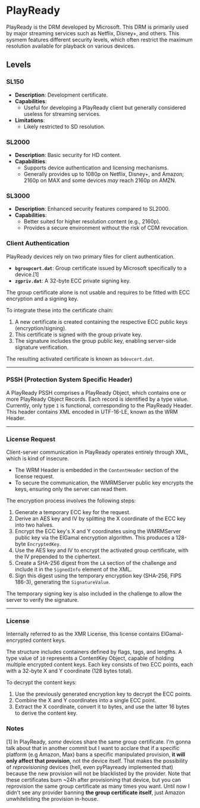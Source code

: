 # PlayReady
PlayReady is the DRM developed by Microsoft. This DRM is primarily used by major streaming services such as Netflix, Disney+, and others. This sysmem features different security levels, which often restrict the maximum resolution available for playback on various devices.


## Levels

### SL150
- **Description**: Development certificate.
- **Capabilities**: 
  - Useful for developing a PlayReady client but generally considered useless for streaming services.
- **Limitations**: 
  - Likely restricted to SD resolution.

### SL2000
- **Description**: Basic security for HD content.
- **Capabilities**: 
  - Supports device authentication and licensing mechanisms.
  - Generally provides up to 1080p on Netflix, Disney+, and Amazon; 2160p on MAX and some devices *may* reach 2160p on AMZN.

### SL3000
- **Description**: Enhanced security features compared to SL2000.
- **Capabilities**: 
  - Better suited for higher resolution content (e.g., 2160p).
  - Provides a secure environment without the risk of CDM revocation.

### Client Authentication

PlayReady devices rely on two primary files for client authentication.

- **`bgroupcert.dat`**: Group certificate issued by Microsoft specifically to a device.[1]
- **`zgpriv.dat`**: A 32-byte ECC private signing key.

The group certificate alone is not usable and requires to be fitted with ECC encryption and a signing key.

To integrate these into the certificate chain:
1. A new certificate is created containing the respective ECC public keys (encryption/signing).
2. This certificate is signed with the group private key.
3. The signature includes the group public key, enabling server-side signature verification.

The resulting activated certificate is known as `bdevcert.dat`.

---

### PSSH (Protection System Specific Header)

A PlayReady PSSH comprises a PlayReady Object, which contains one or more PlayReady Object Records. Each record is identified by a type value. Currently, only type `1` is functional, corresponding to the PlayReady Header. This header contains XML encoded in UTF-16-LE, known as the WRM Header.

---

### License Request

Client-server communication in PlayReady operates entirely through XML, which is kind of insecure.

- The WRM Header is embedded in the `ContentHeader` section of the license request.
- To secure the communication, the WMRMServer public key encrypts the keys, ensuring only the server can read them.

The encryption process involves the following steps:
1. Generate a temporary ECC key for the request.
2. Derive an AES key and IV by splitting the X coordinate of the ECC key into two halves.
3. Encrypt the ECC key's X and Y coordinates using the WMRMServer public key via the ElGamal encryption algorithm. This produces a 128-byte `EncryptedKey`.
4. Use the AES key and IV to encrypt the activated group certificate, with the IV prepended to the ciphertext.
5. Create a SHA-256 digest from the `LA` section of the challenge and include it in the `SignedInfo` element of the XML.
6. Sign this digest using the temporary encryption key (SHA-256, FIPS 186-3), generating the `SignatureValue`.

The temporary signing key is also included in the challenge to allow the server to verify the signature.

---

### License

Internally referred to as the XMR License, this license contains ElGamal-encrypted content keys.

The structure includes containers defined by flags, tags, and lengths. A type value of `10` represents a ContentKey Object, capable of holding multiple encrypted content keys. Each key consists of two ECC points, each with a 32-byte X and Y coordinate (128 bytes total). 

To decrypt the content keys:
1. Use the previously generated encryption key to decrypt the ECC points.
2. Combine the X and Y coordinates into a single ECC point.
3. Extract the X coordinate, convert it to bytes, and use the latter 16 bytes to derive the content key.


### Notes
[1] In PlayReady, *some* devices share the same group certificate. I'm gonna talk about that in another commit but I want to acclare that if a
    specific platform (e.g Amazon, Max) bans a specific manipulated provision, **it will only affect that provision**, not the device itself. That makes the possibility of *reprovisioning* devices (hell, even pyPlayready implemented that) because the new provision will not be blacklisted by the provider. Note that these certificates burn ~24h after provisioning that device, but you can reprovision the same group certificate as many times you want. Until now I didn't see any provider banning **the group certificate itself**, just Amazon unwhitelisting the provision in-house.